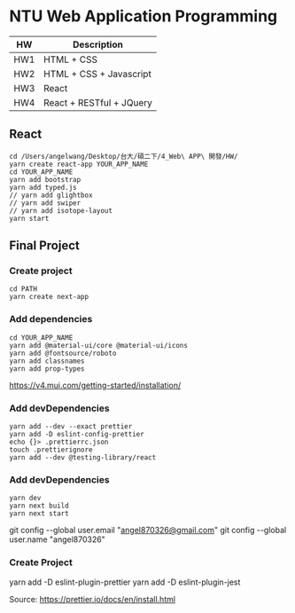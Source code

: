 # NTU Web Application Programming

|HW|Description|
|---|---|
|HW1|HTML + CSS|
|HW2|HTML + CSS + Javascript|
|HW3|React|
|HW4|React + RESTful + JQuery|

## React

```
cd /Users/angelwang/Desktop/台大/碩二下/4_Web\ APP\ 開發/HW/
yarn create react-app YOUR_APP_NAME
cd YOUR_APP_NAME
yarn add bootstrap
yarn add typed.js
// yarn add glightbox
// yarn add swiper
// yarn add isotope-layout
yarn start
```

## Final Project

### Create project
```
cd PATH
yarn create next-app
```

### Add dependencies
```
cd YOUR_APP_NAME
yarn add @material-ui/core @material-ui/icons
yarn add @fontsource/roboto
yarn add classnames
yarn add prop-types
```
https://v4.mui.com/getting-started/installation/

### Add devDependencies
```
yarn add --dev --exact prettier
yarn add -D eslint-config-prettier
echo {}> .prettierrc.json
touch .prettierignore
yarn add --dev @testing-library/react
```

### Add devDependencies
```
yarn dev
yarn next build
yarn next start
```

git config --global user.email "angel870326@gmail.com"
git config --global user.name "angel870326"

### Create Project

yarn add -D eslint-plugin-prettier
yarn add -D eslint-plugin-jest

Source: https://prettier.io/docs/en/install.html



